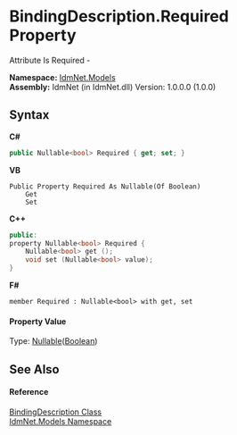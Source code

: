 # BindingDescription.Required Property 
 

Attribute Is Required -

**Namespace:**&nbsp;<a href="N_IdmNet_Models">IdmNet.Models</a><br />**Assembly:**&nbsp;IdmNet (in IdmNet.dll) Version: 1.0.0.0 (1.0.0)

## Syntax

**C#**<br />
``` C#
public Nullable<bool> Required { get; set; }
```

**VB**<br />
``` VB
Public Property Required As Nullable(Of Boolean)
	Get
	Set
```

**C++**<br />
``` C++
public:
property Nullable<bool> Required {
	Nullable<bool> get ();
	void set (Nullable<bool> value);
}
```

**F#**<br />
``` F#
member Required : Nullable<bool> with get, set

```


#### Property Value
Type: <a href="http://msdn2.microsoft.com/en-us/library/b3h38hb0" target="_blank">Nullable</a>(<a href="http://msdn2.microsoft.com/en-us/library/a28wyd50" target="_blank">Boolean</a>)

## See Also


#### Reference
<a href="T_IdmNet_Models_BindingDescription">BindingDescription Class</a><br /><a href="N_IdmNet_Models">IdmNet.Models Namespace</a><br />